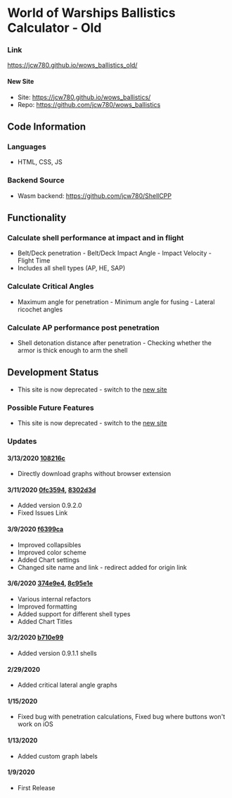 # World of Warships Ballistics Calculator - Old
### Link
https://jcw780.github.io/wows_ballistics_old/
#### New Site
- Site: https://jcw780.github.io/wows_ballistics/
- Repo: https://github.com/jcw780/wows_ballistics
## Code Information
### Languages
- HTML, CSS, JS
### Backend Source
- Wasm backend: https://github.com/jcw780/ShellCPP
## Functionality
### Calculate shell performance at impact and in flight
- Belt/Deck penetration - Belt/Deck Impact Angle - Impact Velocity - Flight Time
- Includes all shell types (AP, HE, SAP)
### Calculate Critical Angles
- Maximum angle for penetration - Minimum angle for fusing - Lateral ricochet angles
### Calculate AP performance post penetration
- Shell detonation distance after penetration - Checking whether the armor is thick enough to arm the shell
## Development Status
- This site is now deprecated - switch to the [new site](https://jcw780.github.io/wows_ballistics/)
### Possible Future Features
- This site is now deprecated - switch to the [new site](https://jcw780.github.io/wows_ballistics/)
### Updates
#### 3/13/2020 [108216c](https://github.com/jcw780/wows_ballistics/commit/108216c78bc83239472077c694c723992b046579)
- Directly download graphs without browser extension
#### 3/11/2020 [0fc3594](https://github.com/jcw780/wows_ballistics/commit/0fc35949232badc70527ce7f496adc35dd5e8328), [8302d3d](https://github.com/jcw780/wows_ballistics/commit/8302d3da49f037ce18428c6d616a6a575bb18ac4)
- Added version 0.9.2.0
- Fixed Issues Link
#### 3/9/2020 [f6399ca](https://github.com/jcw780/wows_ballistics/commit/f6399ca4cf2d605ad5e167da2cae0f6d6a1003f9)
- Improved collapsibles 
- Improved color scheme
- Added Chart settings
- Changed site name and link - redirect added for origin link
#### 3/6/2020 [374e9e4](https://github.com/jcw780/wows_ballistics/commit/f3b819676b6698b9bd6ca26e0ecfb33a83a8653d), [8c95e1e](https://github.com/jcw780/wows_ballistics/commit/63d331c73d632a57886f0d828cc022f8002bc93e)
- Various internal refactors
- Improved formatting
- Added support for different shell types
- Added Chart Titles 
#### 3/2/2020 [b710e99](https://github.com/jcw780/wows_ballistics/commit/4becb9de0ebf969d60625ef05ffff83192d1ae82)
- Added version 0.9.1.1 shells
#### 2/29/2020
- Added critical lateral angle graphs
#### 1/15/2020 
- Fixed bug with penetration calculations, Fixed bug where buttons won't work on iOS
#### 1/13/2020 
- Added custom graph labels
#### 1/9/2020 
- First Release 

